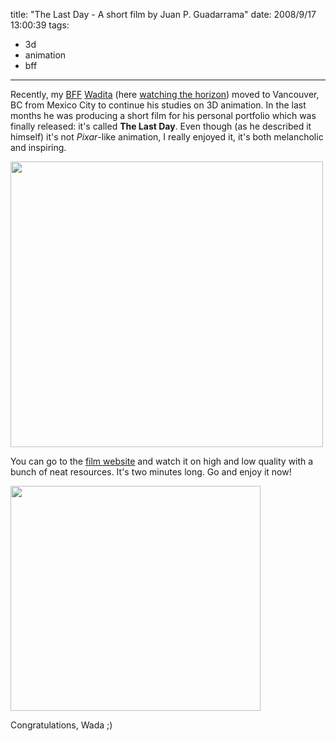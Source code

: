 title: "The Last Day - A short film by Juan P. Guadarrama"
date: 2008/9/17 13:00:39
tags:
- 3d
- animation
- bff
---
Recently, my <a href="http://www.urbandictionary.com/define.php?term=bff">BFF</a> <a href="http://www.wadita.com">Wadita</a> (here <a href="http://www.flickr.com/photos/raquelydavid/2556726909/">watching the horizon</a>) moved to Vancouver, BC from Mexico City to continue his studies on 3D animation. In the last months he was producing a short film for his personal portfolio which was finally released: it's called <strong>The Last Day</strong>. Even though (as he described it himself) it's not <em>Pixar</em>-like animation, I really enjoyed it, it's both melancholic and inspiring.

<a href="http://www.wadita.com/thelastday/index.html" target="_blank"><img class="aligncenter size-full wp-image-640" title="lastday1" src="http://damog.net/old/axiombox/2008/09/lastday1.jpg" alt="" width="500" height="457" /></a>

You can go to the <a href="http://www.wadita.com/thelastday/index.html" target="_blank">film website</a> and watch it on high and low quality with a bunch of neat resources. It's two minutes long. Go and enjoy it now!

<a href="http://www.wadita.com/thelastday/index.html"><img class="aligncenter size-full wp-image-641" title="lastday2" src="http://damog.net/old/axiombox/2008/09/lastday2.jpg" alt="" width="400" height="360" /></a>

Congratulations, Wada ;)
